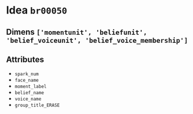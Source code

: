# Idea `br00050`

## Dimens `['momentunit', 'beliefunit', 'belief_voiceunit', 'belief_voice_membership']`

## Attributes
- `spark_num`
- `face_name`
- `moment_label`
- `belief_name`
- `voice_name`
- `group_title_ERASE`
